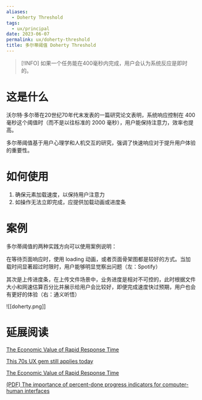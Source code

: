 ```yaml
---
aliases:
  - Doherty Threshold
tags:
  - ux/principal
date: 2023-06-07
permalink: ux/doherty-threshold
title: 多尔蒂阈值 Doherty Threshold
---
```

> [!INFO] 如果一个任务能在400毫秒内完成，用户会认为系统反应是即时的。

# 这是什么

沃尔特·多尔蒂在20世纪70年代末发表的一篇研究论文表明，系统响应控制在 400毫秒这个阈值时（而不是以往标准的 2000 毫秒），用户能保持注意力，效率也提高。  

多尔蒂阈值基于用户心理学和人机交互的研究，强调了快速响应对于提升用户体验的重要性。

# 如何使用

1. 确保元素加载速度，以保持用户注意力  
2. 如操作无法立即完成，应提供加载动画或进度条

# 案例

多尔蒂阈值的两种实践方向可以使用案例说明：  

在等待页面响应时，使用 loading 动画，或者页面骨架图都是较好的方式。当加载时间显著超过时限时，用户能够明显觉察出问题（左：Spotify）  

其次是上传进度条，在上传文件场景中，业务进度是相对不可控的，此时根据文件大小和网速估算百分比并展示给用户会比较好，即便完成速度快过预期，用户也会有更好的体验（右：通义听悟）

![[doherty.png]]

# 延展阅读

[The Economic Value of Rapid Response Time](https://jlelliotton.blogspot.ca/p/the-economic-value-of-rapid-response.html)

[This 70s UX gem still applies today](https://medium.com/@Gugel/the-doherty-threshold-5471ca990de6)

[The Economic Value of Rapid Response Time](https://daverupert.com/2015/06/doherty-threshold/)

[(PDF) The importance of percent-done progress indicators for computer-human interfaces](https://www.researchgate.net/publication/234791131_The_importance_of_percent-done_progress_indicators_for_computer-human_interfaces)